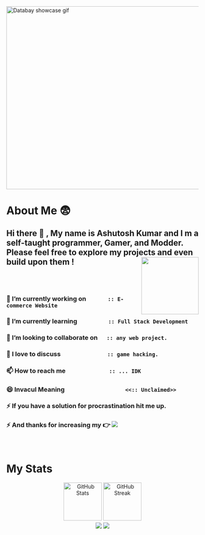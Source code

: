 <img src="https://github.com/Invacui/Invacui/blob/main/InvacuiCar.gif" alt="Databay showcase gif" height="480px" width="1080px"/>

# **About Me**  	:fearful:  

## Hi there 👋 , My name is **Ashutosh Kumar** and I m a self-taught programmer, Gamer, and Modder. Please feel free to explore my projects and even build upon them ! <img align="right" width="150" height="150"  src ="https://github.com/Invacui/Invacui/assets/89918888/72af2ded-9380-4b96-86e9-4b2d46a41f50">
</br>&emsp;


 ### 🔭 I’m currently working on &emsp;&emsp;&emsp; <code>:: E-commerce Website</code>
 
 ### 🌱 I’m currently learning &emsp;&emsp;&emsp;&emsp;&ensp; <code>:: Full Stack Development</code>
 
 ### 👯 I’m looking to collaborate on &ensp;&nbsp;&nbsp; <code>:: any web project.</code>
 
 ### 💬 I love to discuss &emsp;&emsp;&emsp;&emsp;&emsp;&emsp;&emsp; <code>:: game hacking.</code>
 
 ### 📫 How to reach me &ensp;&emsp;&emsp;&emsp;&emsp;&emsp;&emsp; <code>:: ... IDK</code> 
 
 ### 😄 InvacuI Meaning &nbsp;&emsp;&emsp;&emsp;&emsp;&emsp;&emsp;&emsp;&emsp;&emsp; <code><<:: Unclaimed>></code>
 
 ### ⚡ If you have a solution for procrastination hit me up.
 ### ⚡ And thanks for increasing my  :point_right: ![](https://komarev.com/ghpvc/?username=Invacui&color=red)
 ### &nbsp;

# **My Stats**
<div align="center" width="500">
  <img width="100"
    src="https://github-readme-stats.vercel.app/api?username=Invacui&theme=midnight-purple"
    alt="GitHub Stats"
    style={{ height: "auto" }}
  />
  <img width="100"
    src="https://github-readme-streak-stats.herokuapp.com?user=Invacui&theme=jolly"
    alt="GitHub Streak"
    style={{ width: "100", height: "auto" }}
  />
</div>


  <div align="center" width="500">
   <img align="center" width="auto"
      src="https://github-readme-stats.vercel.app/api/top-langs/?username=Invacui&layout=donut-vertical"
    />
    <img align="center" width="auto"
      src="https://github.com/Invacui/Invacui/assets/89918888/68674920-7d6b-4044-a132-658298aafb4d"
    />
  </div>








